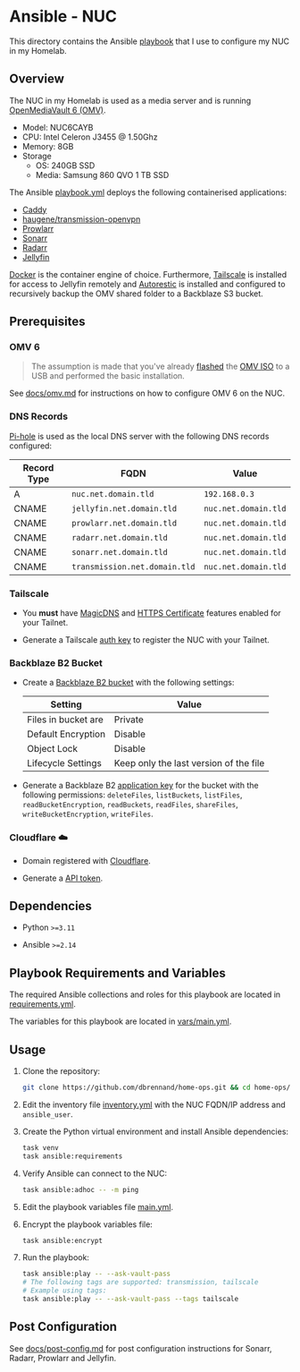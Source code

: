 # Ansible - NUC

This directory contains the Ansible [playbook](playbook.yml) that I use to configure my NUC in my Homelab.

## Overview

The NUC in my Homelab is used as a media server and is running [OpenMediaVault 6 (OMV)](https://www.openmediavault.org/).

- Model: NUC6CAYB
- CPU: Intel Celeron J3455 @ 1.50Ghz
- Memory: 8GB
- Storage
    - OS: 240GB SSD
    - Media: Samsung 860 QVO 1 TB SSD

The Ansible [playbook.yml](playbook.yml) deploys the following containerised applications:

- [Caddy](https://caddyserver.com/)
- [haugene/transmission-openvpn](https://github.com/haugene/docker-transmission-openvpn)
- [Prowlarr](https://wiki.servarr.com/prowlarr)
- [Sonarr](https://sonarr.tv/)
- [Radarr](https://radarr.video/)
- [Jellyfin](https://jellyfin.org/)

[Docker](https://docs.docker.com/engine/) is the container engine of choice. Furthermore, [Tailscale](https://tailscale.com/) is installed for access to Jellyfin remotely and [Autorestic](https://autorestic.vercel.app/) is installed and configured to recursively backup the OMV shared folder to a Backblaze S3 bucket.

## Prerequisites

### OMV 6

> The assumption is made that you've already [flashed](https://docs.openmediavault.org/en/5.x/installation/via_iso.html) the [OMV ISO](https://www.openmediavault.org/?page_id=77) to a USB and performed the basic installation.

See [docs/omv.md](docs/omv.md) for instructions on how to configure OMV 6 on the NUC.

### DNS Records

[Pi-hole](../raspberrypi3/README.md) is used as the local DNS server with the following DNS records configured:

| Record Type | FQDN                          | Value                |
| ----------- | ----------------------------- | -------------------- |
| A           | `nuc.net.domain.tld`          | `192.168.0.3`        |
| CNAME       | `jellyfin.net.domain.tld`     | `nuc.net.domain.tld` |
| CNAME       | `prowlarr.net.domain.tld`     | `nuc.net.domain.tld` |
| CNAME       | `radarr.net.domain.tld`       | `nuc.net.domain.tld` |
| CNAME       | `sonarr.net.domain.tld`       | `nuc.net.domain.tld` |
| CNAME       | `transmission.net.domain.tld` | `nuc.net.domain.tld` |

### Tailscale

- You **must** have [MagicDNS](https://tailscale.com/kb/1081/magicdns/) and [HTTPS Certificate](https://tailscale.com/kb/1153/enabling-https/) features enabled for your Tailnet.

- Generate a Tailscale [auth key](https://login.tailscale.com/admin/settings/keys) to register the NUC with your Tailnet.

### Backblaze B2 Bucket

- Create a [Backblaze B2 bucket](https://help.backblaze.com/hc/en-us/articles/1260803542610-Creating-a-B2-Bucket-using-the-Web-UI) with the following settings:

  | Setting             | Value                                  |
  | ------------------- | -------------------------------------- |
  | Files in bucket are | Private                                |
  | Default Encryption  | Disable                                |
  | Object Lock         | Disable                                |
  | Lifecycle Settings  | Keep only the last version of the file |

- Generate a Backblaze B2 [application key](https://secure.backblaze.com/app_keys.htm) for the bucket with the following permissions: `deleteFiles`, `listBuckets`, `listFiles`, `readBucketEncryption`, `readBuckets`, `readFiles`, `shareFiles`, `writeBucketEncryption`, `writeFiles`.

### Cloudflare ☁️

- Domain registered with [Cloudflare](https://dash.cloudflare.com/).

- Generate a [API token](https://github.com/dbrennand/ansible-role-caddy-docker/blob/main/README.md#example---cloudflare-dns-01-challenge).

## Dependencies

- Python `>=3.11`

- Ansible `>=2.14`

## Playbook Requirements and Variables

The required Ansible collections and roles for this playbook are located in [requirements.yml](requirements.yml).

The variables for this playbook are located in [vars/main.yml](vars/main.yml).

## Usage

1. Clone the repository:

    ```bash
    git clone https://github.com/dbrennand/home-ops.git && cd home-ops/ansible/nuc
    ```

2. Edit the inventory file [inventory.yml](inventory.yml) with the NUC FQDN/IP address and `ansible_user`.

3. Create the Python virtual environment and install Ansible dependencies:

    ```bash
    task venv
    task ansible:requirements
    ```

4. Verify Ansible can connect to the NUC:

    ```bash
    task ansible:adhoc -- -m ping
    ```

5. Edit the playbook variables file [main.yml](vars/main.yml).

6. Encrypt the playbook variables file:

    ```bash
    task ansible:encrypt
    ```

7. Run the playbook:

    ```bash
    task ansible:play -- --ask-vault-pass
    # The following tags are supported: transmission, tailscale
    # Example using tags:
    task ansible:play -- --ask-vault-pass --tags tailscale
    ```

## Post Configuration

See [docs/post-config.md](docs/post-config.md) for post configuration instructions for Sonarr, Radarr, Prowlarr and Jellyfin.
